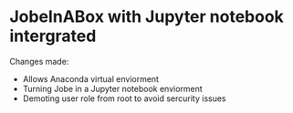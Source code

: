 # JobeInABox with Jupyter notebook intergrated

Changes made:

- Allows Anaconda virtual enviorment
- Turning Jobe in a Jupyter notebook enviorment
- Demoting user role from root to avoid sercurity issues






